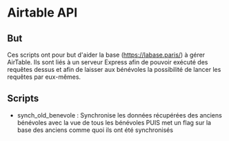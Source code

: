# Airtable API

## But
Ces scripts ont pour but d'aider la base (https://labase.paris/) à gérer AirTable.
Ils sont liés à un serveur Express afin de pouvoir exécuté des requêtes dessus et afin de laisser aux bénévoles la possibilité de lancer les requêtes par eux-mêmes.

## Scripts
* synch_old_benevole : Synchronise les données récupérées des anciens bénévoles avec la vue de tous les bénévoles PUIS met un flag sur la base des anciens comme quoi ils ont été synchronisés
  